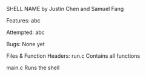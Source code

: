 SHELL NAME
by Justin Chen and Samuel Fang

Features:
	abc

Attempted:
	abc

Bugs:
	None yet
	
Files & Function Headers:
run.c
  Contains all functions
  
main.c
  Runs the shell
